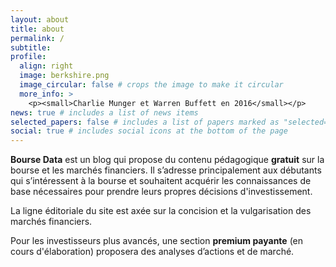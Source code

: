 ```yaml
---
layout: about
title: about
permalink: /
subtitle:
profile:
  align: right
  image: berkshire.png
  image_circular: false # crops the image to make it circular
  more_info: >
    <p><small>Charlie Munger et Warren Buffett en 2016</small></p>
news: true # includes a list of news items
selected_papers: false # includes a list of papers marked as "selected={true}"
social: true # includes social icons at the bottom of the page
---
```


**Bourse Data** est un blog qui propose du contenu pédagogique **gratuit** sur la bourse et les marchés financiers. Il s’adresse principalement aux débutants qui s’intéressent à la bourse et souhaitent acquérir les connaissances de base nécessaires pour prendre leurs propres décisions d'investissement.

La ligne éditoriale du site est axée sur la concision et la vulgarisation des marchés financiers.

Pour les investisseurs plus avancés, une section **premium payante** (en cours d'élaboration) proposera des analyses d’actions et de marché.